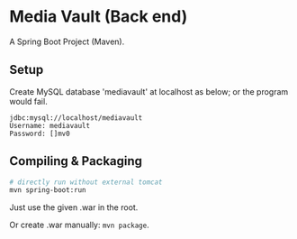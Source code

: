 # Media Vault (Back end)

A Spring Boot Project (Maven).

## Setup

Create MySQL database 'mediavault' at localhost as below; or the program would fail.

```
jdbc:mysql://localhost/mediavault
Username: mediavault
Password: []mv0
```

## Compiling & Packaging

``` bash
# directly run without external tomcat
mvn spring-boot:run
```

Just use the given .war in the root.

Or create .war manually: `mvn package`.
